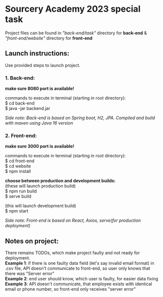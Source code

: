 # Sourcery Academy 2023 special task
Project files can be found in _"back-end/task"_ directory for __back-end__ & _"front-end/website"_ directory for __front-end__ 


## Launch instructions:
Use provided steps to launch project. 
### 1. Back-end:
__make sure 8080 port is available!__

commands to execute in terminal (starting in root directory):\
$ cd back-end \
$ java -jar backend.jar

_Side note: Back-end is based on Spring boot, H2, JPA. Compiled and build with maven using Java 16 version_ 

### 2. Front-end:
__make sure 3000 port is available!__

commands to execute in terminal (starting in root directory):\
$ cd front-end \
$ cd website \
$ npm install 

__choose between production and development builds:__ \
(these will launch production build) \
$ npm run build \
$ serve build 

(this will launch development build) \
$ npm start 

_Side note: Front-end is based on React, Axios, serve(for production deployment)_ 

## Notes on project:

There remains TODOs, which make project faulty and not ready for deployment. \
__Example 1__: if there is one faulty data field (let's say invalid email format) in .csv file, API doesn't communicate to front-end, so user only knows that there was "Server error" \
__Example 2__: end user should know, which user is faulty, for easier data fixing \
__Example 3__: API doesn't communicate, that employee exists with identical email or phone number, so front-end only receives "server error"

